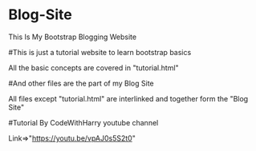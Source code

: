 # Blog-Site

This Is My Bootstrap Blogging Website

#This is just a tutorial website to learn bootstrap basics

All the basic concepts are covered in "tutorial.html"

#And other files are the part of my Blog Site 

All files except "tutorial.html" are interlinked and together form the "Blog Site"

#Tutorial By CodeWithHarry youtube channel

Link=>"https://youtu.be/vpAJ0s5S2t0"

